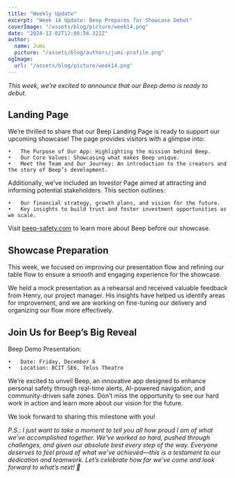 ```yaml
---
title: "Weekly Update"
excerpt: "Week 14 Update: Beep Prepares for Showcase Debut"
coverImage: "/assets/blog/picture/week14.png"
date: "2024-12-02T12:00:56.322Z"
author:
  name: Jumi
  picture: "/assets/blog/authors/jumi-profile.png"
ogImage:
  url: "/assets/blog/picture/week14.png"
---
```


_This week, we’re excited to announce that our Beep demo is ready to debut._

## Landing Page

We’re thrilled to share that our Beep Landing Page is ready to support our upcoming showcase! The page provides visitors with a glimpse into:

	•	The Purpose of Our App: Highlighting the mission behind Beep.
	•	Our Core Values: Showcasing what makes Beep unique.
	•	Meet the Team and Our Journey: An introduction to the creators and the story of Beep’s development.


Additionally, we’ve included an Investor Page aimed at attracting and informing potential stakeholders. This section outlines:

	•	Our financial strategy, growth plans, and vision for the future.
	•	Key insights to build trust and foster investment opportunities as we scale.

Visit [beep-safety.com](http://beep-safety.com) to learn more about Beep before our showcase.

## Showcase Preparation

This week, we focused on improving our presentation flow and refining our table flow to ensure a smooth and engaging experience for the showcase.

We held a mock presentation as a rehearsal and received valuable feedback from Henry, our project manager. His insights have helped us identify areas for improvement, and we are working on fine-tuning our delivery and organizing our flow more effectively.

## Join Us for Beep’s Big Reveal

Beep Demo Presentation:

	•	Date: Friday, December 6
	•	Location: BCIT SE6, Telus Theatre

We’re excited to unveil Beep, an innovative app designed to enhance personal safety through real-time alerts, AI-powered navigation, and community-driven safe zones. Don’t miss the opportunity to see our hard work in action and learn more about our vision for the future.

We look forward to sharing this milestone with you!


*P.S.: I just want to take a moment to tell you all how proud I am of what we’ve accomplished together. We’ve worked so hard, pushed through challenges, and given our absolute best every step of the way. Everyone deserves to feel proud of what we’ve achieved—this is a testament to our dedication and teamwork. Let’s celebrate how far we’ve come and look forward to what’s next! 🌟*


